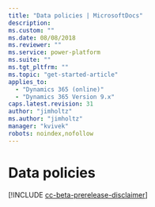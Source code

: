 ```yaml
---
title: "Data policies | MicrosoftDocs"
description:
ms.custom: ""
ms.date: 08/08/2018
ms.reviewer: ""
ms.service: power-platform
ms.suite: ""
ms.tgt_pltfrm: ""
ms.topic: "get-started-article"
applies_to: 
  - "Dynamics 365 (online)"
  - "Dynamics 365 Version 9.x"
caps.latest.revision: 31
author: "jimholtz"
ms.author: "jimholtz"
manager: "kvivek"
robots: noindex,nofollow
---
```

# Data policies

[!INCLUDE [cc-beta-prerelease-disclaimer](../includes/cc-beta-prerelease-disclaimer.md)]